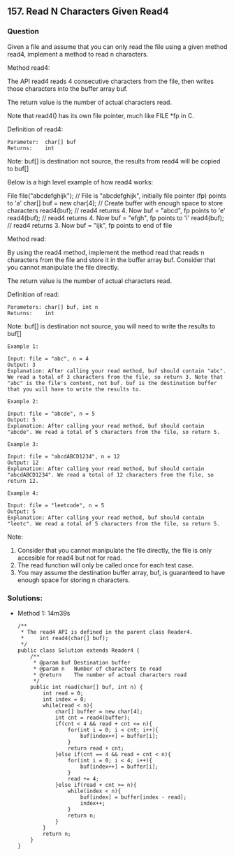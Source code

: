 ## 157. Read N Characters Given Read4

### Question
Given a file and assume that you can only read the file using a given method read4, implement a method to read n characters.

 

Method read4:

The API read4 reads 4 consecutive characters from the file, then writes those characters into the buffer array buf.

The return value is the number of actual characters read.

Note that read4() has its own file pointer, much like FILE *fp in C.

Definition of read4:

    Parameter:  char[] buf
    Returns:    int

Note: buf[] is destination not source, the results from read4 will be copied to buf[]

Below is a high level example of how read4 works:

File file("abcdefghijk"); // File is "abcdefghijk", initially file pointer (fp) points to 'a'
char[] buf = new char[4]; // Create buffer with enough space to store characters
read4(buf); // read4 returns 4. Now buf = "abcd", fp points to 'e'
read4(buf); // read4 returns 4. Now buf = "efgh", fp points to 'i'
read4(buf); // read4 returns 3. Now buf = "ijk", fp points to end of file

Method read:

By using the read4 method, implement the method read that reads n characters from the file and store it in the buffer array buf. Consider that you cannot manipulate the file directly.

The return value is the number of actual characters read.

Definition of read:

    Parameters:	char[] buf, int n
    Returns:	int

Note: buf[] is destination not source, you will need to write the results to buf[]

```
Example 1:

Input: file = "abc", n = 4
Output: 3
Explanation: After calling your read method, buf should contain "abc". We read a total of 3 characters from the file, so return 3. Note that "abc" is the file's content, not buf. buf is the destination buffer that you will have to write the results to.

Example 2:

Input: file = "abcde", n = 5
Output: 5
Explanation: After calling your read method, buf should contain "abcde". We read a total of 5 characters from the file, so return 5.

Example 3:

Input: file = "abcdABCD1234", n = 12
Output: 12
Explanation: After calling your read method, buf should contain "abcdABCD1234". We read a total of 12 characters from the file, so return 12.

Example 4:

Input: file = "leetcode", n = 5
Output: 5
Explanation: After calling your read method, buf should contain "leetc". We read a total of 5 characters from the file, so return 5.
```
 

Note:
1. Consider that you cannot manipulate the file directly, the file is only accesible for read4 but not for read.
2. The read function will only be called once for each test case.
3. You may assume the destination buffer array, buf, is guaranteed to have enough space for storing n characters.

### Solutions:
* Method 1: 14m39s
    ```
    /**
     * The read4 API is defined in the parent class Reader4.
     *     int read4(char[] buf);
     */
    public class Solution extends Reader4 {
        /**
         * @param buf Destination buffer
         * @param n   Number of characters to read
         * @return    The number of actual characters read
         */
        public int read(char[] buf, int n) {
            int read = 0;
            int index = 0;
            while(read < n){
                char[] buffer = new char[4];
                int cnt = read4(buffer);
                if(cnt < 4 && read + cnt <= n){
                    for(int i = 0; i < cnt; i++){
                        buf[index++] = buffer[i];
                    }
                    return read + cnt;
                }else if(cnt == 4 && read + cnt < n){
                    for(int i = 0; i < 4; i++){
                        buf[index++] = buffer[i];
                    }
                    read += 4;
                }else if(read + cnt >= n){
                    while(index < n){
                        buf[index] = buffer[index - read];
                        index++;
                    }
                    return n;
                }
            }
            return n;
        }
    }
    ```